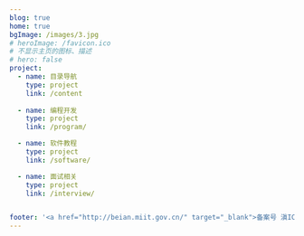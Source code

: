 ```yaml
---
blog: true
home: true
bgImage: /images/3.jpg
# heroImage: /favicon.ico
# 不显示主页的图标、描述
# hero: false
project:
  - name: 目录导航
    type: project
    link: /content
    
  - name: 编程开发
    type: project
    link: /program/

  - name: 软件教程
    type: project
    link: /software/

  - name: 面试相关
    type: project
    link: /interview/


footer: '<a href="http://beian.miit.gov.cn/" target="_blank">备案号 滇ICP备20004889号-1</a> | <a href="/about/site/">关于网站</a>'
---
```

